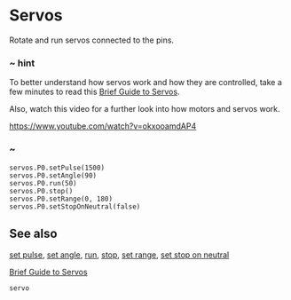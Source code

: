 # Servos

Rotate and run servos connected to the pins.

### ~ hint

To better understand how servos work and how they are controlled, take a few minutes to read this [Brief Guide to Servos](https://www.kitronik.co.uk/pdf/a-brief-guide-to-servos.pdf).


Also, watch this video for a further look into how motors and servos work.

https://www.youtube.com/watch?v=okxooamdAP4

### ~

```cards
servos.P0.setPulse(1500)
servos.P0.setAngle(90)
servos.P0.run(50)
servos.P0.stop()
servos.P0.setRange(0, 180)
servos.P0.setStopOnNeutral(false)
```

## See also

[set pulse](/reference/servos/set-pulse),
[set angle](/reference/servos/set-angle),
[run](/reference/servos/run),
[stop](/reference/servos/stop),
[set range](/reference/servos/set-range),
[set stop on neutral](/reference/servos/set-stop-on-neutral)

[Brief Guide to Servos](https://www.kitronik.co.uk/pdf/a-brief-guide-to-servos.pdf)

```package
servo
```
